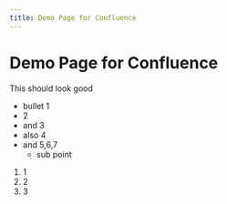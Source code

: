 ```yaml
---
title: Demo Page for Confluence
---
```

# Demo Page for Confluence
This should look good
- bullet 1
- 2
- and 3
- also 4
- and 5,6,7
  - sub point

1. 1
2. 2
3. 3